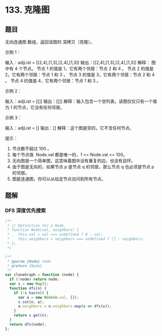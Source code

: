 # 133. 克隆图

## 题目

无向连通图 数组，返回该图的 深拷贝（克隆）。

示例 1：

输入：adjList = [[2,4],[1,3],[2,4],[1,3]]
输出：[[2,4],[1,3],[2,4],[1,3]]
解释：
图中有 4 个节点。
节点 1 的值是 1，它有两个邻居：节点 2 和 4 。
节点 2 的值是 2，它有两个邻居：节点 1 和 3 。
节点 3 的值是 3，它有两个邻居：节点 2 和 4 。
节点 4 的值是 4，它有两个邻居：节点 1 和 3 。

示例 2：

输入：adjList = [[]]
输出：[[]]
解释：输入包含一个空列表。该图仅仅只有一个值为 1 的节点，它没有任何邻居。

示例 3：

输入：adjList = []
输出：[]
解释：这个图是空的，它不含任何节点。

提示：

1. 节点数不超过 100 。
2. 每个节点值  Node.val 都是唯一的，1 <= Node.val <= 100。
3. 无向图是一个简单图，这意味着图中没有重复的边，也没有自环。
4. 由于图是无向的，如果节点 p 是节点 q 的邻居，那么节点 q 也必须是节点 p  的邻居。
5. 图是连通图，你可以从给定节点访问到所有节点。

## 题解

### DFS 深度优先搜索

```JavaScript
/**
 * // Definition for a Node.
 * function Node(val, neighbors) {
 *    this.val = val === undefined ? 0 : val;
 *    this.neighbors = neighbors === undefined ? [] : neighbors;
 * };
 */

/**
 * @param {Node} node
 * @return {Node}
 */
var cloneGraph = function (node) {
  if (!node) return node;
  var s = new Map();
  function dfs(n) {
    if (!s.has(n)) {
      var a = new Node(n.val, []);
      s.set(n, a);
      a.neighbors = n.neighbors.map(x => dfs(x));
    }
    return s.get(n);
  }
  return dfs(node);
};

```
